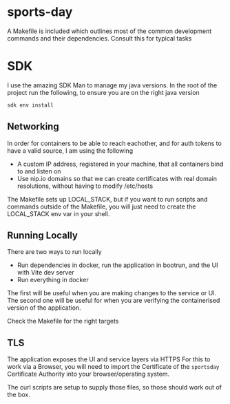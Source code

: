 # sports-day

A Makefile is included which outlines most of the common development commands and their dependencies.
Consult this for typical tasks

# SDK
I use the amazing SDK Man to manage my java versions.
In the root of the project run the following, to ensure you are on the right java version
```bash
sdk env install
```

## Networking
In order for containers to be able to reach eachother, and for auth tokens to have a valid source, I am using the following
* A custom IP address, registered in your machine, that all containers bind to and listen on
* Use nip.io domains so that we can create certificates with real domain resolutions, without having to modify /etc/hosts

The Makefile sets up LOCAL_STACK, but if you want to run scripts and commands outside of the Makefile, you will just need
to create the LOCAL_STACK env var in your shell.

## Running Locally
There are two ways to run locally

* Run dependencies in docker, run the application in bootrun, and the UI with Vite dev server
* Run everything in docker

The first will be useful when you are making changes to the service or UI.
The second one will be useful for when you are verifying the containerised version of the application.

Check the Makefile for the right targets

## TLS
The application exposes the UI and service layers via HTTPS
For this to work via a Browser, you will need to import the Certificate of the `sportsday` Certificate Authority into your browser/operating system.

The curl scripts are setup to supply those files, so those should work out of the box.
